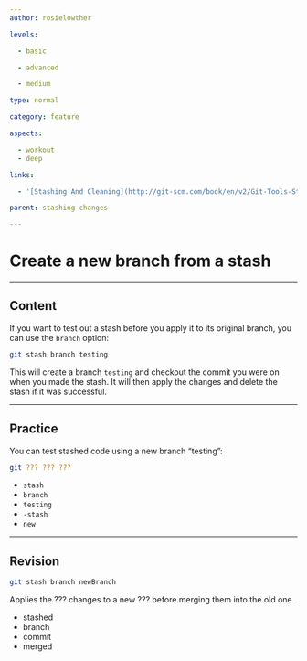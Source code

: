 ```yaml
---
author: rosielowther

levels:

  - basic

  - advanced

  - medium

type: normal

category: feature

aspects:

  - workout
  - deep

links:

  - '[Stashing And Cleaning](http://git-scm.com/book/en/v2/Git-Tools-Stashing-and-Cleaning){documentation}'

parent: stashing-changes

---
```


# Create a new branch from a stash

---
## Content

If you want to test out a stash before you apply it to its original branch, you can use the `branch` option:
```bash
git stash branch testing
```
This will create a branch `testing` and checkout the commit you were on when you made the stash. It will then apply the changes and delete the stash if it was successful.

---
## Practice

You can test stashed code using a new branch “testing”:
```bash
git ??? ??? ???
```

* `stash`
* `branch`
* `testing`
* `-stash`
* `new`

---
## Revision

```bash
git stash branch newBranch
```
Applies the ??? changes to a new ??? before merging them into the old one.

* stashed
* branch
* commit
* merged

 
 
 

